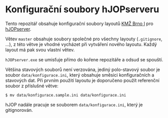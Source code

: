 # Konfigurační soubory hJOPserveru

Tento repozitář obsahuje konfigurační soubory layoutů [KMŽ Brno I](https://kmz-brno.cz)
pro [hJOPserver](https://github.com/kmzbrnoI/hJOPserver).

Větev `master` obsahuje soubory společné pro všechny layouty (`.gitignore`, ...),
z této větve je vhodné vycházet při vytváření nového layoutu. Každý layout má
pak svou vlastní větev.

`hJOPserver.exe` se umisťuje přímo do kořene repozitáře a odsud se spouští.

Většina stavových souborů není verzována, jediný polo-stavový soubor
je soubor `data/konfigurace.ini`, který obsahuje směsici konfiguračních
a stavových dat. Při prvním použití layoutu je doporučeno použít referenční
soubor z příslušné větve:

```
$ mv data/konfigurace.sample.ini data/konfigurace.ini
```

hJOP nadále pracuje se souborem `data/konfigurace.ini`, který je gitignorován.